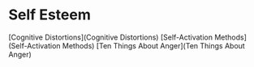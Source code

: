 # Self Esteem
   [Cognitive Distortions](Cognitive Distortions)
   [Self-Activation Methods](Self-Activation Methods)
   [Ten Things About Anger](Ten Things About Anger)
